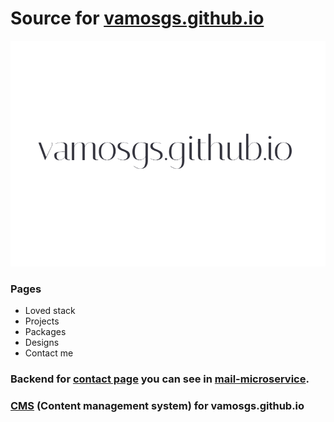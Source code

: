 # Source for [vamosgs.github.io](https://vamosgs.github.io/)
![Screenshot (Loved stack)](/readme_assets/heading.png)
### Pages
 * Loved stack
 * Projects
 * Packages
 * Designs
 * Contact me

### Backend for [contact page](https://vamosgs.github.io/contact) you can see in [mail-microservice](https://github.com/VamOSGS/mail-microservice).

### [CMS](https://github.com/VamOSGS/cms) (Content management system) for vamosgs.github.io 
